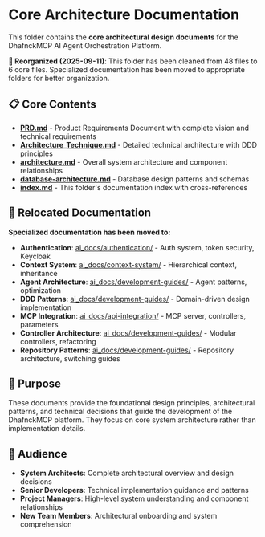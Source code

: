 # Core Architecture Documentation

This folder contains the **core architectural design documents** for the DhafnckMCP AI Agent Orchestration Platform.

**🧹 Reorganized (2025-09-11)**: This folder has been cleaned from 48 files to 6 core files. Specialized documentation has been moved to appropriate folders for better organization.

## 📋 Core Contents

- **[PRD.md](PRD.md)** - Product Requirements Document with complete vision and technical requirements
- **[Architecture_Technique.md](Architecture_Technique.md)** - Detailed technical architecture with DDD principles  
- **[architecture.md](architecture.md)** - Overall system architecture and component relationships
- **[database-architecture.md](database-architecture.md)** - Database design patterns and schemas
- **[index.md](index.md)** - This folder's documentation index with cross-references

## 📁 Relocated Documentation

**Specialized documentation has been moved to:**
- **Authentication**: [ai_docs/authentication/](../authentication/) - Auth system, token security, Keycloak
- **Context System**: [ai_docs/context-system/](../context-system/) - Hierarchical context, inheritance  
- **Agent Architecture**: [ai_docs/development-guides/](../development-guides/) - Agent patterns, optimization
- **DDD Patterns**: [ai_docs/development-guides/](../development-guides/) - Domain-driven design implementation
- **MCP Integration**: [ai_docs/api-integration/](../api-integration/) - MCP server, controllers, parameters
- **Controller Architecture**: [ai_docs/development-guides/](../development-guides/) - Modular controllers, refactoring
- **Repository Patterns**: [ai_docs/development-guides/](../development-guides/) - Repository architecture, switching guides

## 🎯 Purpose

These documents provide the foundational design principles, architectural patterns, and technical decisions that guide the development of the DhafnckMCP platform. They focus on core system architecture rather than implementation details.

## 👥 Audience

- **System Architects**: Complete architectural overview and design decisions
- **Senior Developers**: Technical implementation guidance and patterns
- **Project Managers**: High-level system understanding and component relationships
- **New Team Members**: Architectural onboarding and system comprehension